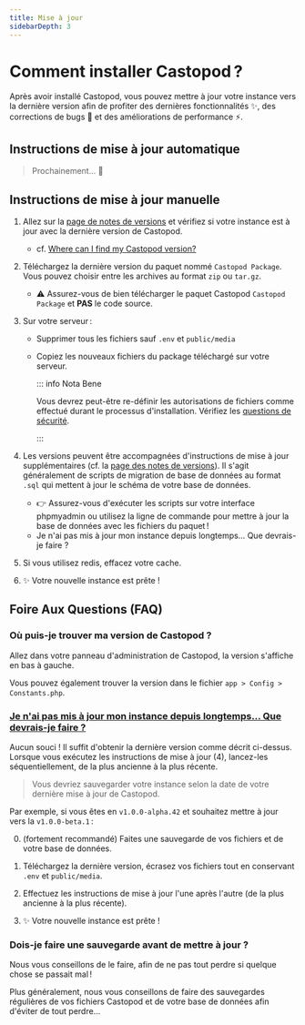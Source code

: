 ```yaml
---
title: Mise à jour
sidebarDepth: 3
---
```


# Comment installer Castopod ?

Après avoir installé Castopod, vous pouvez mettre à jour votre instance vers la
dernière version afin de profiter des dernières fonctionnalités ✨, des
corrections de bugs 🐛 et des améliorations de performance ⚡.

## Instructions de mise à jour automatique

> Prochainement... 👀

## Instructions de mise à jour manuelle

1. Allez sur la
   [page de notes de versions](https://code.castopod.org/adaures/castopod/-/releases)
   et vérifiez si votre instance est à jour avec la dernière version de
   Castopod.

   - cf.
     [Where can I find my Castopod version?](#where-can-i-find-my-castopod-version)

2. Téléchargez la dernière version du paquet nommé `Castopod Package`. Vous
   pouvez choisir entre les archives au format `zip` ou `tar.gz`.

   - ⚠️ Assurez-vous de bien télécharger le paquet Castopod `Castopod Package`
     et **PAS** le code source.

3. Sur votre serveur :

   - Supprimer tous les fichiers sauf `.env` et `public/media`
   - Copiez les nouveaux fichiers du package téléchargé sur votre serveur.

     ::: info Nota Bene

     Vous devrez peut-être re-définir les autorisations de fichiers comme
     effectué durant le processus d'installation. Vérifiez les
     [questions de sécurité](./security.md).

     :::

4. Les versions peuvent être accompagnées d'instructions de mise à jour
   supplémentaires (cf. la
   [page des notes de versions](https://code.castopod.org/adaures/castopod/-/releases)).
   Il s'agit généralement de scripts de migration de base de données au format
   `.sql` qui mettent à jour le schéma de votre base de données.

   - 👉 Assurez-vous d'exécuter les scripts sur votre interface phpmyadmin ou
     utilisez la ligne de commande pour mettre à jour la base de données avec
     les fichiers du paquet !
   - Je n'ai pas mis à jour mon instance depuis longtemps… Que devrais-je faire
     ?

5. Si vous utilisez redis, effacez votre cache.
6. ✨ Votre nouvelle instance est prête !

## Foire Aux Questions (FAQ)

### Où puis-je trouver ma version de Castopod ?

Allez dans votre panneau d'administration de Castopod, la version s'affiche en
bas à gauche.

Vous pouvez également trouver la version dans le fichier
`app > Config > Constants.php`.

### [Je n'ai pas mis à jour mon instance depuis longtemps… Que devrais-je faire ?](#i-havent-updated-my-instance-in-a-long-time-what-should-i-do)

Aucun souci ! Il suffit d'obtenir la dernière version comme décrit ci-dessus.
Lorsque vous exécutez les instructions de mise à jour (4), lancez-les
séquentiellement, de la plus ancienne à la plus récente.

> Vous devriez sauvegarder votre instance selon la date de votre dernière mise à
> jour de Castopod.

Par exemple, si vous êtes en `v1.0.0-alpha.42` et souhaitez mettre à jour vers
la `v1.0.0-beta.1` :

0. (fortement recommandé) Faites une sauvegarde de vos fichiers et de votre base
   de données.

1. Téléchargez la dernière version, écrasez vos fichiers tout en conservant
   `.env` et `public/media`.

2. Effectuez les instructions de mise à jour l'une après l'autre (de la plus
   ancienne à la plus récente).

3. ✨ Votre nouvelle instance est prête !

### Dois-je faire une sauvegarde avant de mettre à jour ?

Nous vous conseillons de le faire, afin de ne pas tout perdre si quelque chose
se passait mal !

Plus généralement, nous vous conseillons de faire des sauvegardes régulières de
vos fichiers Castopod et de votre base de données afin d'éviter de tout perdre…
